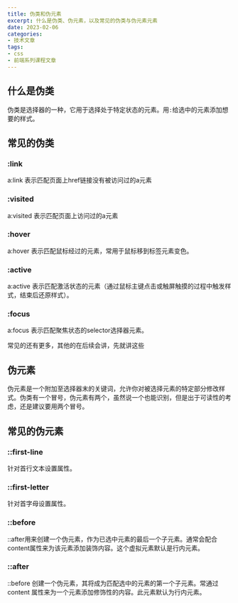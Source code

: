 ```yaml
---
title: 伪类和伪元素
excerpt: 什么是伪类、伪元素，以及常见的伪类与伪元素元素
date: 2023-02-06
categories:
- 技术文章
tags:
- css
- 前端系列课程文章
---
```


## 什么是伪类
伪类是选择器的一种，它用于选择处于特定状态的元素。用`:`给选中的元素添加想要的样式。

## 常见的伪类
### :link
a:link 表示匹配页面上href链接没有被访问过的a元素

### :visited
a:visited 表示匹配页面上访问过的a元素

### :hover
a:hover 表示匹配鼠标经过的元素，常用于鼠标移到标签元素变色。

### :active
a:active 表示匹配激活状态的元素（通过鼠标主键点击或触屏触摸的过程中触发样式，结束后还原样式）。

### :focus
a:focus 表示匹配聚焦状态的selector选择器元素。

常见的还有更多，其他的在后续会讲，先就讲这些

## 伪元素
伪元素是一个附加至选择器末的关键词，允许你对被选择元素的特定部分修改样式。伪类有一个冒号，伪元素有两个，虽然说一个也能识别，但是出于可读性的考虑，还是建议要用两个冒号。

## 常见的伪元素
### ::first-line
针对首行文本设置属性。

### ::first-letter
针对首字母设置属性。

### ::before
::after用来创建一个伪元素，作为已选中元素的最后一个子元素。通常会配合content属性来为该元素添加装饰内容。这个虚拟元素默认是行内元素。

### ::after
::before 创建一个伪元素，其将成为匹配选中的元素的第一个子元素。常通过 content 属性来为一个元素添加修饰性的内容。此元素默认为行内元素。







